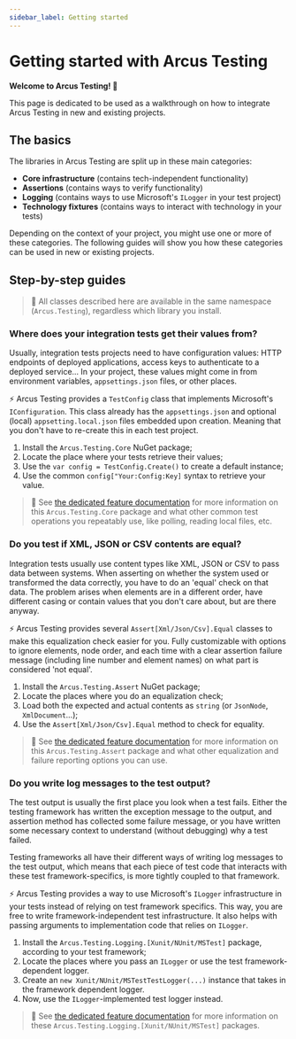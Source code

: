 ```yaml
---
sidebar_label: Getting started
---
```


# Getting started with Arcus Testing
**Welcome to Arcus Testing! 🎉**

This page is dedicated to be used as a walkthrough on how to integrate Arcus Testing in new and existing projects.

## The basics
The libraries in Arcus Testing are split up in these main categories:
- **Core infrastructure** (contains tech-independent functionality)
- **Assertions** (contains ways to verify functionality)
- **Logging** (contains ways to use Microsoft's `ILogger` in your test project)
- **Technology fixtures** (contains ways to interact with technology in your tests)

Depending on the context of your project, you might use one or more of these categories. The following guides will show you how these categories can be used in new or existing projects.

## Step-by-step guides
> 🎉 All classes described here are available in the same namespace (`Arcus.Testing`), regardless which library you install.

### Where does your integration tests get their values from?
Usually, integration tests projects need to have configuration values: HTTP endpoints of deployed applications, access keys to authenticate to a deployed service... In your project, these values might come in from environment variables, `appsettings.json` files, or other places.

⚡ Arcus Testing provides a `TestConfig` class that implements Microsoft's `IConfiguration`. This class already has the `appsettings.json` and optional (local) `appsetting.local.json` files embedded upon creation. Meaning that you don't have to re-create this in each test project.

1. Install the `Arcus.Testing.Core` NuGet package;
2. Locate the place where your tests retrieve their values;
3. Use the `var config = TestConfig.Create()` to create a default instance;
4. Use the common `config["Your:Config:Key]` syntax to retrieve your value.

> 🔗 See [the dedicated feature documentation](./02-Features/01-core.md) for more information on this `Arcus.Testing.Core` package and what other common test operations you repeatably use, like polling, reading local files, etc.

### Do you test if XML, JSON or CSV contents are equal?
Integration tests usually use content types like XML, JSON or CSV to pass data between systems. When asserting on whether the system used or transformed the data correctly, you have to do an 'equal' check on that data. The problem arises when elements are in a different order, have different casing or contain values that you don't care about, but are there anyway.

⚡ Arcus Testing provides several `Assert[Xml/Json/Csv].Equal` classes to make this equalization check easier for you. Fully customizable with options to ignore elements, node order, and each time with a clear assertion failure message (including line number and element names) on what part is considered 'not equal'.

1. Install the `Arcus.Testing.Assert` NuGet package;
2. Locate the places where you do an equalization check;
3. Load both the expected and actual contents as `string` (or `JsonNode`, `XmlDocument`...);
4. Use the `Assert[Xml/Json/Csv].Equal` method to check for equality.

> 🔗 See [the dedicated feature documentation](./02-Features/02-assertion.mdx) for more information on this `Arcus.Testing.Assert` package and what other equalization and failure reporting options you can use.

### Do you write log messages to the test output?
The test output is usually the first place you look when a test fails. Either the testing framework has written the exception message to the output, and assertion method has collected some failure message, or you have written some necessary context to understand (without debugging) why a test failed.

Testing frameworks all have their different ways of writing log messages to the test output, which means that each piece of test code that interacts with these test framework-specifics, is more tightly coupled to that framework.

⚡ Arcus Testing provides a way to use Microsoft's `ILogger` infrastructure in your tests instead of relying on test framework specifics. This way, you are free to write framework-independent test infrastructure.
It also helps with passing arguments to implementation code that relies on `ILogger`.

1. Install the `Arcus.Testing.Logging.[Xunit/NUnit/MSTest]` package, according to your test framework;
2. Locate the places where you pass an `ILogger` or use the test framework-dependent logger.
3. Create an `new Xunit/NUnit/MSTestTestLogger(...)` instance that takes in the framework dependent logger.
4. Now, use the `ILogger`-implemented test logger instead.

> 🔗 See [the dedicated feature documentation](.//02-Features/03-logging.mdx) for more information on these `Arcus.Testing.Logging.[Xunit/NUnit/MSTest]` packages.


